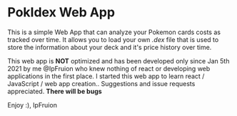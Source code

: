 # PokIdex Web App

This is a simple Web App that can analyze your Pokemon cards costs as tracked over time. It allows you to load your own *.dex* file that is used to store the information about your deck and it's price history over time.

This web app is **NOT** optimized and has been developed only since Jan 5th 2021 by me @IpFruion who knew nothing of react or developing web applications in the first place. I started this web app to learn react / JavaScript / web app creation.. Suggestions and issue requests appreciated. **There will be bugs**

Enjoy :), IpFruion
